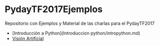 # PydayTF2017Ejemplos
Repositorio con Ejemplos y Material de las charlas para el PydayTF2017

* [Introducción a Python](Introduccion python/intropython.md)
* [Visión Artificial](#)